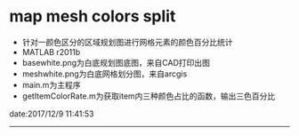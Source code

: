 # map mesh colors split
- 针对一颜色区分的区域规划图进行网格元素的颜色百分比统计
- MATLAB r2011b
- basewhite.png为白底规划图底图，来自CAD打印出图
- meshwhite.png为白底网格划分图，来自arcgis
- main.m为主程序
- getItemColorRate.m为获取item内三种颜色占比的函数，输出三色百分比

date:2017/12/9 11:41:53 




----------